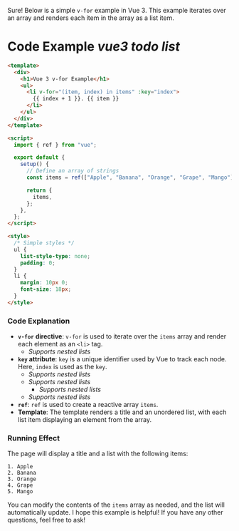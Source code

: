Sure! Below is a simple `v-for` example in Vue 3. This example iterates over an array and renders each item in the array as a list item.

# Code Example _vue3 todo list_

```html filename="app.vue"
<template>
  <div>
    <h1>Vue 3 v-for Example</h1>
    <ul>
      <li v-for="(item, index) in items" :key="index">
        {{ index + 1 }}. {{ item }}
      </li>
    </ul>
  </div>
</template>

<script>
  import { ref } from "vue";

  export default {
    setup() {
      // Define an array of strings
      const items = ref(["Apple", "Banana", "Orange", "Grape", "Mango"]);

      return {
        items,
      };
    },
  };
</script>

<style>
  /* Simple styles */
  ul {
    list-style-type: none;
    padding: 0;
  }
  li {
    margin: 10px 0;
    font-size: 18px;
  }
</style>
```

### Code Explanation

- **`v-for` directive**: `v-for` is used to iterate over the `items` array and render each element as an `<li>` tag.
  - _Supports nested lists_
- **`key` attribute**: `key` is a unique identifier used by Vue to track each node. Here, `index` is used as the `key`.
  - _Supports nested lists_
  - _Supports nested lists_
    - _Supports nested lists_
  - _Supports nested lists_
- **`ref`**: `ref` is used to create a reactive array `items`.
- **Template**: The template renders a title and an unordered list, with each list item displaying an element from the array.

### Running Effect

The page will display a title and a list with the following items:

```
1. Apple
2. Banana
3. Orange
4. Grape
5. Mango
```

You can modify the contents of the `items` array as needed, and the list will automatically update. I hope this example is helpful! If you have any other questions, feel free to ask!
